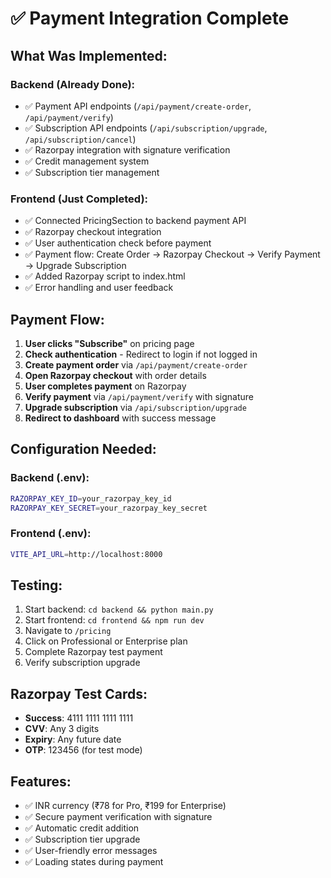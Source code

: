 # ✅ Payment Integration Complete

## What Was Implemented:

### Backend (Already Done):
- ✅ Payment API endpoints (`/api/payment/create-order`, `/api/payment/verify`)
- ✅ Subscription API endpoints (`/api/subscription/upgrade`, `/api/subscription/cancel`)
- ✅ Razorpay integration with signature verification
- ✅ Credit management system
- ✅ Subscription tier management

### Frontend (Just Completed):
- ✅ Connected PricingSection to backend payment API
- ✅ Razorpay checkout integration
- ✅ User authentication check before payment
- ✅ Payment flow: Create Order → Razorpay Checkout → Verify Payment → Upgrade Subscription
- ✅ Added Razorpay script to index.html
- ✅ Error handling and user feedback

## Payment Flow:

1. **User clicks "Subscribe"** on pricing page
2. **Check authentication** - Redirect to login if not logged in
3. **Create payment order** via `/api/payment/create-order`
4. **Open Razorpay checkout** with order details
5. **User completes payment** on Razorpay
6. **Verify payment** via `/api/payment/verify` with signature
7. **Upgrade subscription** via `/api/subscription/upgrade`
8. **Redirect to dashboard** with success message

## Configuration Needed:

### Backend (.env):
```bash
RAZORPAY_KEY_ID=your_razorpay_key_id
RAZORPAY_KEY_SECRET=your_razorpay_key_secret
```

### Frontend (.env):
```bash
VITE_API_URL=http://localhost:8000
```

## Testing:

1. Start backend: `cd backend && python main.py`
2. Start frontend: `cd frontend && npm run dev`
3. Navigate to `/pricing`
4. Click on Professional or Enterprise plan
5. Complete Razorpay test payment
6. Verify subscription upgrade

## Razorpay Test Cards:
- **Success**: 4111 1111 1111 1111
- **CVV**: Any 3 digits
- **Expiry**: Any future date
- **OTP**: 123456 (for test mode)

## Features:
- ✅ INR currency (₹78 for Pro, ₹199 for Enterprise)
- ✅ Secure payment verification with signature
- ✅ Automatic credit addition
- ✅ Subscription tier upgrade
- ✅ User-friendly error messages
- ✅ Loading states during payment
